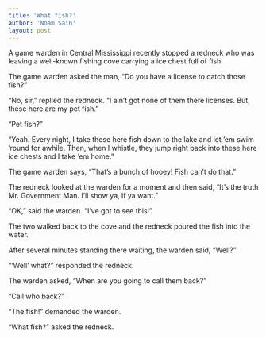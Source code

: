 ```yaml
---
title: 'What fish?'
author: 'Noam Sain'
layout: post
---
```


A game warden in Central Mississippi recently stopped a redneck who was leaving a well-known fishing cove carrying a ice chest full of fish.

The game warden asked the man, “Do you have a license to catch those fish?”

“No, sir,” replied the redneck. “I ain’t got none of them there licenses. But, these here are my pet fish.”

“Pet fish?”

“Yeah. Every night, I take these here fish down to the lake and let ’em swim ’round for awhile. Then, when I whistle, they jump right back into these here ice chests and I take ’em home.”

The game warden says, “That’s a bunch of hooey! Fish can’t do that.”

The redneck looked at the warden for a moment and then said, “It’s the truth Mr. Government Man. I’ll show ya, if ya want.”

“OK,” said the warden. “I’ve got to see this!”

The two walked back to the cove and the redneck poured the fish into the water.

After several minutes standing there waiting, the warden said, “Well?”

“‘Well’ what?” responded the redneck.

The warden asked, “When are you going to call them back?”

“Call who back?”

“The fish!” demanded the warden.

“What fish?” asked the redneck.